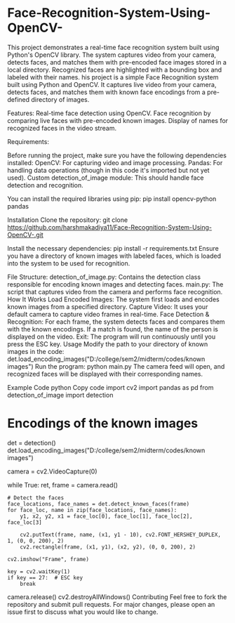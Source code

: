 # Face-Recognition-System-Using-OpenCV-
This project demonstrates a real-time face recognition system built using Python's OpenCV library. The system captures video from your camera, detects faces, and matches them with pre-encoded face images stored in a local directory. Recognized faces are highlighted with a bounding box and labeled with their names.
his project is a simple Face Recognition system built using Python and OpenCV. It captures live video from your camera, detects faces, and matches them with known face encodings from a pre-defined directory of images.

Features:
Real-time face detection using OpenCV.
Face recognition by comparing live faces with pre-encoded known images.
Display of names for recognized faces in the video stream.

Requirements:

Before running the project, make sure you have the following dependencies installed:
OpenCV: For capturing video and image processing.
Pandas: For handling data operations (though in this code it's imported but not yet used).
Custom detection_of_image module: This should handle face detection and recognition.

You can install the required libraries using pip:
pip install opencv-python pandas

Installation
Clone the repository:
git clone https://github.com/harshmakadiya11/Face-Recognition-System-Using-OpenCV-.git

Install the necessary dependencies:
pip install -r requirements.txt
Ensure you have a directory of known images with labeled faces, which is loaded into the system to be used for recognition.

File Structure:
detection_of_image.py: Contains the detection class responsible for encoding known images and detecting faces.
main.py: The script that captures video from the camera and performs face recognition.
How It Works
Load Encoded Images: The system first loads and encodes known images from a specified directory.
Capture Video: It uses your default camera to capture video frames in real-time.
Face Detection & Recognition: For each frame, the system detects faces and compares them with the known encodings. If a match is found, the name of the person is displayed on the video.
Exit: The program will run continuously until you press the ESC key.
Usage
Modify the path to your directory of known images in the code:
det.load_encoding_images("D:/college/sem2/midterm/codes/known images")
Run the program:
python main.py
The camera feed will open, and recognized faces will be displayed with their corresponding names.

Example Code
python
Copy code
import cv2
import pandas as pd
from detection_of_image import detection

# Encodings of the known images
det = detection()
det.load_encoding_images("D:/college/sem2/midterm/codes/known images")

camera = cv2.VideoCapture(0)

while True:
    ret, frame = camera.read()

    # Detect the faces
    face_locations, face_names = det.detect_known_faces(frame)
    for face_loc, name in zip(face_locations, face_names):
        y1, x2, y2, x1 = face_loc[0], face_loc[1], face_loc[2], face_loc[3]

        cv2.putText(frame, name, (x1, y1 - 10), cv2.FONT_HERSHEY_DUPLEX, 1, (0, 0, 200), 2)
        cv2.rectangle(frame, (x1, y1), (x2, y2), (0, 0, 200), 2)

    cv2.imshow("Frame", frame)

    key = cv2.waitKey(1)
    if key == 27:  # ESC key
        break

camera.release()
cv2.destroyAllWindows()
Contributing
Feel free to fork the repository and submit pull requests. For major changes, please open an issue first to discuss what you would like to change.
